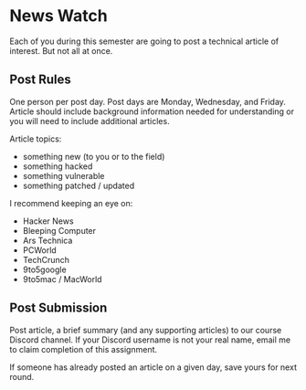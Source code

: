 # News Watch

Each of you during this semester are going to post a technical article of interest.  But not all at once.

## Post Rules

One person per post day.  Post days are Monday, Wednesday, and Friday.  Article should include background information needed for understanding or you will need to include additional articles.

Article topics:
- something new (to you or to the field)
- something hacked
- something vulnerable
- something patched / updated

I recommend keeping an eye on:
- Hacker News
- Bleeping Computer
- Ars Technica
- PCWorld
- TechCrunch
- 9to5google
- 9to5mac / MacWorld

## Post Submission

Post article, a brief summary (and any supporting articles) to our course Discord channel.  If your Discord username is not your real name, email me to claim completion of this assignment.

If someone has already posted an article on a given day, save yours for next round.  
